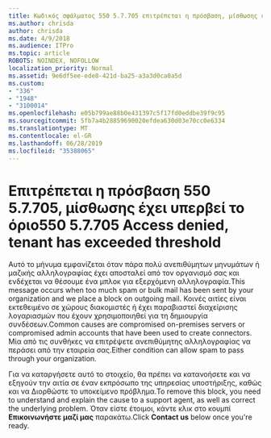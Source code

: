```yaml
---
title: Κωδικός σφάλματος 550 5.7.705 επιτρέπεται η πρόσβαση, μίσθωσης έχει υπερβεί το όριο
ms.author: chrisda
author: chrisda
ms.date: 4/9/2018
ms.audience: ITPro
ms.topic: article
ROBOTS: NOINDEX, NOFOLLOW
localization_priority: Normal
ms.assetid: 9e6df5ee-ede8-421d-ba25-a3a3d0ca0a5d
ms.custom:
- "336"
- "1948"
- "3100014"
ms.openlocfilehash: e05b799ae88b0e431397c5f17fd0eddbe39f9c95
ms.sourcegitcommit: 5fb7a4b28859690020efdea630d03e70cc0e6334
ms.translationtype: MT
ms.contentlocale: el-GR
ms.lasthandoff: 06/28/2019
ms.locfileid: "35388065"
---
```

# <a name="550-57705-access-denied-tenant-has-exceeded-threshold"></a><span data-ttu-id="ef321-102">Επιτρέπεται η πρόσβαση 550 5.7.705, μίσθωσης έχει υπερβεί το όριο</span><span class="sxs-lookup"><span data-stu-id="ef321-102">550 5.7.705 Access denied, tenant has exceeded threshold</span></span>

<span data-ttu-id="ef321-103">Αυτό το μήνυμα εμφανίζεται όταν πάρα πολύ ανεπιθύμητων μηνυμάτων ή μαζικής αλληλογραφίας έχει αποσταλεί από τον οργανισμό σας και ενδέχεται να θέσουμε ένα μπλοκ για εξερχόμενη αλληλογραφία.</span><span class="sxs-lookup"><span data-stu-id="ef321-103">This message occurs when too much spam or bulk mail has been sent by your organization and we place a block on outgoing mail.</span></span>
<span data-ttu-id="ef321-104">Κοινές αιτίες είναι εκτεθειμένο σε χώρους διακομιστές ή έχει παραβιαστεί διαχείρισης λογαριασμών που έχουν χρησιμοποιηθεί για τη δημιουργία συνδέσεων.</span><span class="sxs-lookup"><span data-stu-id="ef321-104">Common causes are compromised on-premises servers or compromised admin accounts that have been used to create connectors.</span></span> <span data-ttu-id="ef321-105">Μία από τις συνθήκες να επιτρέψετε ανεπιθύμητης αλληλογραφίας να περάσει από την εταιρεία σας.</span><span class="sxs-lookup"><span data-stu-id="ef321-105">Either condition can allow spam to pass through your organization.</span></span>

<span data-ttu-id="ef321-106">Για να καταργήσετε αυτό το στοιχείο, θα πρέπει να κατανοήσετε και να εξηγούν την αιτία σε έναν εκπρόσωπο της υπηρεσίας υποστήριξης, καθώς και να Διορθώστε το υποκείμενο πρόβλημα.</span><span class="sxs-lookup"><span data-stu-id="ef321-106">To remove this block, you need to understand and explain the cause to a support agent, as well as correct the underlying problem.</span></span>
<span data-ttu-id="ef321-107">Όταν είστε έτοιμοι, κάντε κλικ στο κουμπί **Επικοινωνήστε μαζί μας** παρακάτω.</span><span class="sxs-lookup"><span data-stu-id="ef321-107">Click **Contact us** below once you're ready.</span></span>
